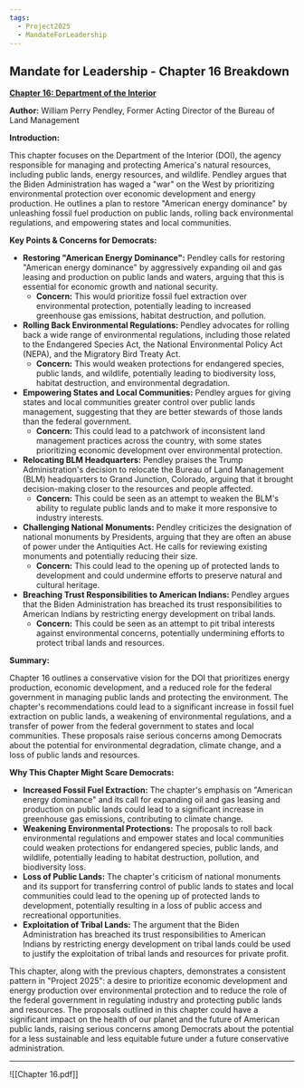 ```yaml
---
tags:
  - Project2025
  - MandateForLeadership
---
```

## Mandate for Leadership - Chapter 16 Breakdown

**[Chapter 16: Department of the Interior](../../documents/project_2025_chapters/chapter_16.pdf)**

**Author:** William Perry Pendley, Former Acting Director of the Bureau of Land Management

**Introduction:**

This chapter focuses on the Department of the Interior (DOI), the agency responsible for managing and protecting America's natural resources, including public lands, energy resources, and wildlife. Pendley argues that the Biden Administration has waged a "war" on the West by prioritizing environmental protection over economic development and energy production. He outlines a plan to restore "American energy dominance" by unleashing fossil fuel production on public lands, rolling back environmental regulations, and empowering states and local communities.

**Key Points & Concerns for Democrats:**

* **Restoring "American Energy Dominance":** Pendley calls for restoring "American energy dominance" by aggressively expanding oil and gas leasing and production on public lands and waters, arguing that this is essential for economic growth and national security.
    * **Concern:** This would prioritize fossil fuel extraction over environmental protection, potentially leading to increased greenhouse gas emissions, habitat destruction, and pollution.
* **Rolling Back Environmental Regulations:** Pendley advocates for rolling back a wide range of environmental regulations, including those related to the Endangered Species Act, the National Environmental Policy Act (NEPA), and the Migratory Bird Treaty Act.
    * **Concern:** This would weaken protections for endangered species, public lands, and wildlife, potentially leading to biodiversity loss, habitat destruction, and environmental degradation.
* **Empowering States and Local Communities:** Pendley argues for giving states and local communities greater control over public lands management, suggesting that they are better stewards of those lands than the federal government.
    * **Concern:** This could lead to a patchwork of inconsistent land management practices across the country, with some states prioritizing economic development over environmental protection.
* **Relocating BLM Headquarters:** Pendley praises the Trump Administration's decision to relocate the Bureau of Land Management (BLM) headquarters to Grand Junction, Colorado, arguing that it brought decision-making closer to the resources and people affected.
    * **Concern:** This could be seen as an attempt to weaken the BLM's ability to regulate public lands and to make it more responsive to industry interests.
* **Challenging National Monuments:** Pendley criticizes the designation of national monuments by Presidents, arguing that they are often an abuse of power under the Antiquities Act. He calls for reviewing existing monuments and potentially reducing their size.
    * **Concern:** This could lead to the opening up of protected lands to development and could undermine efforts to preserve natural and cultural heritage.
* **Breaching Trust Responsibilities to American Indians:** Pendley argues that the Biden Administration has breached its trust responsibilities to American Indians by restricting energy development on tribal lands.
    * **Concern:** This could be seen as an attempt to pit tribal interests against environmental concerns, potentially undermining efforts to protect tribal lands and resources.

**Summary:**

Chapter 16 outlines a conservative vision for the DOI that prioritizes energy production, economic development, and a reduced role for the federal government in managing public lands and protecting the environment. The chapter's recommendations could lead to a significant increase in fossil fuel extraction on public lands, a weakening of environmental regulations, and a transfer of power from the federal government to states and local communities. These proposals raise serious concerns among Democrats about the potential for environmental degradation, climate change, and a loss of public lands and resources.

**Why This Chapter Might Scare Democrats:**

* **Increased Fossil Fuel Extraction:** The chapter's emphasis on "American energy dominance" and its call for expanding oil and gas leasing and production on public lands could lead to a significant increase in greenhouse gas emissions, contributing to climate change.
* **Weakening Environmental Protections:** The proposals to roll back environmental regulations and empower states and local communities could weaken protections for endangered species, public lands, and wildlife, potentially leading to habitat destruction, pollution, and biodiversity loss.
* **Loss of Public Lands:** The chapter's criticism of national monuments and its support for transferring control of public lands to states and local communities could lead to the opening up of protected lands to development, potentially resulting in a loss of public access and recreational opportunities.
* **Exploitation of Tribal Lands:** The argument that the Biden Administration has breached its trust responsibilities to American Indians by restricting energy development on tribal lands could be used to justify the exploitation of tribal lands and resources for private profit.

This chapter, along with the previous chapters, demonstrates a consistent pattern in "Project 2025": a desire to prioritize economic development and energy production over environmental protection and to reduce the role of the federal government in regulating industry and protecting public lands and resources. The proposals outlined in this chapter could have a significant impact on the health of our planet and the future of American public lands, raising serious concerns among Democrats about the potential for a less sustainable and less equitable future under a future conservative administration. 

----

![[Chapter 16.pdf]]